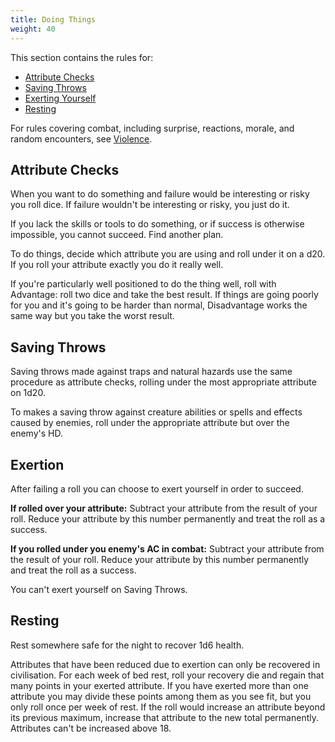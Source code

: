 ```yaml
---
title: Doing Things
weight: 40
---
```


This section contains the rules for:

- [Attribute Checks](#attribute-checks)
- [Saving Throws](#saving-throws)
- [Exerting Yourself](#exertion)
- [Resting](#resting)

For rules covering combat, including surprise, reactions, morale, and random encounters, see
[Violence](./violence.md).

## Attribute Checks

When you want to do something and failure would be interesting or risky you roll dice. If failure
wouldn't be interesting or risky, you just do it.

If you lack the skills or tools to do something, or if success is otherwise impossible, you cannot
succeed. Find another plan.

To do things, decide which attribute you are using and roll under it on a d20. If you roll your
attribute exactly you do it really well.

If you're particularly well positioned to do the thing well, roll with Advantage: roll two dice and
take the best result. If things are going poorly for you and it's going to be harder than normal,
Disadvantage works the same way but you take the worst result.

## Saving Throws

Saving throws made against traps and natural hazards use the same procedure as attribute checks,
rolling under the most appropriate attribute on 1d20.

To makes a saving throw against creature abilities or spells and effects caused by enemies, roll
under the appropriate attribute but over the enemy's HD.

## Exertion

After failing a roll you can choose to exert yourself in order to succeed.

**If rolled over your attribute:** Subtract your attribute from the result of
your roll. Reduce your attribute by this number permanently and treat the roll
as a success.

**If you rolled under you enemy's AC in combat:** Subtract your attribute from
the result of your roll. Reduce your attribute by this number permanently and
treat the roll as a success.

You can't exert yourself on Saving Throws.

## Resting

Rest somewhere safe for the night to recover 1d6 health.

Attributes that have been reduced due to exertion can only be recovered in civilisation. For each
week of bed rest, roll your recovery die and regain that many points in your exerted attribute. If
you have exerted more than one attribute you may divide these points among them as you see fit, but
you only roll once per week of rest. If the roll would increase an attribute beyond its previous
maximum, increase that attribute to the new total permanently. Attributes can't be increased above
18.
